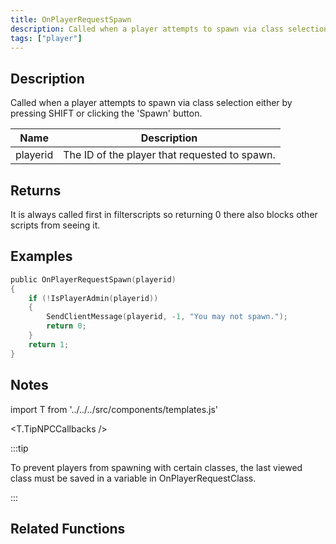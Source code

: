 ```yaml
---
title: OnPlayerRequestSpawn
description: Called when a player attempts to spawn via class selection either by pressing SHIFT or clicking the 'Spawn' button.
tags: ["player"]
---
```


## Description

Called when a player attempts to spawn via class selection either by pressing SHIFT or clicking the 'Spawn' button.

| Name     | Description                                   |
| -------- | --------------------------------------------- |
| playerid | The ID of the player that requested to spawn. |

## Returns

It is always called first in filterscripts so returning 0 there also blocks other scripts from seeing it.

## Examples

```c
public OnPlayerRequestSpawn(playerid)
{
    if (!IsPlayerAdmin(playerid))
    {
        SendClientMessage(playerid, -1, "You may not spawn.");
        return 0;
    }
    return 1;
}
```

## Notes

import T from '../../../src/components/templates.js'

<T.TipNPCCallbacks />

:::tip

To prevent players from spawning with certain classes, the last viewed class must be saved in a variable in OnPlayerRequestClass.

:::

## Related Functions
